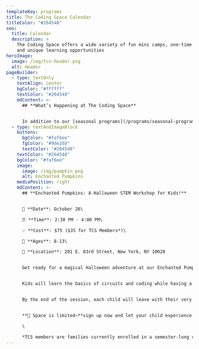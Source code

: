 ```yaml
---
templateKey: programs
title: The Coding Space Calendar
titleColor: "#264548"
seo:
  title: Calendar
  description: >
    The Coding Space offers a wide variety of fun mini camps, one-time events,
    and unique learning opportunities
heroImage:
  image: /img/tcs-header.png
  alt: Header
pageBuilder:
  - type: textOnly
    textAlign: center
    bgColor: "#ffffff"
    textColor: "#264548"
    mdContent: >-
      ## **What’s Happening at The Coding Space**


      In addition to our [seasonal programs](/programs/seasonal-programs), The Coding Space offers a wide variety of fun and educational camps, workshops, and special events. See what’s coming up and how your child can get involved.
  - type: textAndImageBlock
    buttons:
      bgColor: "#faf6ee"
      fgColor: "#9de2dd"
      textColor: "#264548"
    textColor: "#264548"
    bgColor: "#faf6ee"
    image:
      image: /img/pumpkin.png
      alt: Enchanted Pumpkins
    mediaPosition: right
    mdContent: >-
      ## **Enchanted Pumpkins: A Halloween STEM Workshop for Kids!**


      🎃 **Date**: October 26\

      ⏰ **Time**: 2:30 PM - 4:00 PM\

      💡 **Cost**: $75 ($35 for TCS Members*)\

      👥 **Ages**: 8-13\

      📍 **Location**: 201 E. 83rd Street, New York, NY 10028


      Get ready for a magical Halloween adventure at our Enchanted Pumpkins Workshop! In this exciting hands-on session, your child will bring their very own pumpkin to life using Arduino technology. With glowing lights and spooky sounds that respond to movement, these pumpkins are no ordinary decorations!


      Kids will learn the basics of circuits and coding while having a blast creating their very own high-tech Halloween masterpiece. They’ll also get to decorate their pumpkins with stickers, markers, and more for a truly personal touch.


      By the end of the session, each child will leave with their very own pumpkin friend and a newfound understanding of electronics and programming.


      **👻 Space is limited—**sign up now and let your child experience the magic of coding and creativity this Halloween!\

      \

      *﻿TCS members are families currently enrolled in a semester-long class. If you are a TCS member and would like to register, email admissions@thecodingspace.com for your special code. Not enrolled in our classes but interested? [Browse our offerings here](https://thecodingspace.com/classes).
---
```

